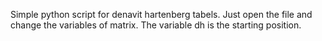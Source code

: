 Simple python script for denavit hartenberg tabels.
Just open the file and change the variables of matrix.
The variable dh is the starting position.
